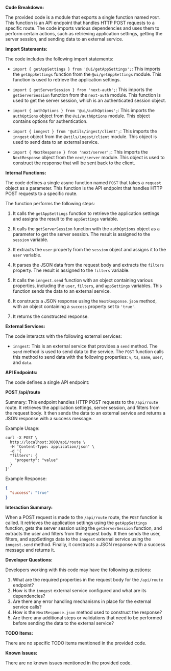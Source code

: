 **Code Breakdown:**

The provided code is a module that exports a single function named `POST`. This function is an API endpoint that handles HTTP POST requests to a specific route. The code imports various dependencies and uses them to perform certain actions, such as retrieving application settings, getting the server session, and sending data to an external service.

**Import Statements:**

The code includes the following import statements:

- `import { getAppSettings } from '@ui/getAppSettings';`: This imports the `getAppSettings` function from the `@ui/getAppSettings` module. This function is used to retrieve the application settings.

- `import { getServerSession } from 'next-auth';`: This imports the `getServerSession` function from the `next-auth` module. This function is used to get the server session, which is an authenticated session object.

- `import { authOptions } from '@ui/authOptions';`: This imports the `authOptions` object from the `@ui/authOptions` module. This object contains options for authentication.

- `import { inngest } from '@utils/ingest/client';`: This imports the `inngest` object from the `@utils/ingest/client` module. This object is used to send data to an external service.

- `import { NextResponse } from 'next/server';`: This imports the `NextResponse` object from the `next/server` module. This object is used to construct the response that will be sent back to the client.

**Internal Functions:**

The code defines a single async function named `POST` that takes a `request` object as a parameter. This function is the API endpoint that handles HTTP POST requests to a specific route.

The function performs the following steps:

1. It calls the `getAppSettings` function to retrieve the application settings and assigns the result to the `appSettings` variable.

2. It calls the `getServerSession` function with the `authOptions` object as a parameter to get the server session. The result is assigned to the `session` variable.

3. It extracts the `user` property from the `session` object and assigns it to the `user` variable.

4. It parses the JSON data from the request body and extracts the `filters` property. The result is assigned to the `filters` variable.

5. It calls the `inngest.send` function with an object containing various properties, including the `user`, `filters`, and `appSettings` variables. This function sends the data to an external service.

6. It constructs a JSON response using the `NextResponse.json` method, with an object containing a `success` property set to `'true'`.

7. It returns the constructed response.

**External Services:**

The code interacts with the following external services:

- `inngest`: This is an external service that provides a `send` method. The `send` method is used to send data to the service. The `POST` function calls this method to send data with the following properties: `v`, `ts`, `name`, `user`, and `data`.

**API Endpoints:**

The code defines a single API endpoint:

**POST /api/route**

Summary: This endpoint handles HTTP POST requests to the `/api/route` route. It retrieves the application settings, server session, and filters from the request body. It then sends the data to an external service and returns a JSON response with a success message.

Example Usage:
```
curl -X POST \
  http://localhost:3000/api/route \
  -H 'Content-Type: application/json' \
  -d '{
  "filters": {
    "property": "value"
  }
}'
```

Example Response:
```json
{
  "success": "true"
}
```

**Interaction Summary:**

When a POST request is made to the `/api/route` route, the `POST` function is called. It retrieves the application settings using the `getAppSettings` function, gets the server session using the `getServerSession` function, and extracts the user and filters from the request body. It then sends the user, filters, and appSettings data to the `inngest` external service using the `inngest.send` method. Finally, it constructs a JSON response with a success message and returns it.

**Developer Questions:**

Developers working with this code may have the following questions:

1. What are the required properties in the request body for the `/api/route` endpoint?
2. How is the `inngest` external service configured and what are its dependencies?
3. Are there any error handling mechanisms in place for the external service calls?
4. How is the `NextResponse.json` method used to construct the response?
5. Are there any additional steps or validations that need to be performed before sending the data to the external service?

**TODO Items:**

There are no specific TODO items mentioned in the provided code.

**Known Issues:**

There are no known issues mentioned in the provided code.